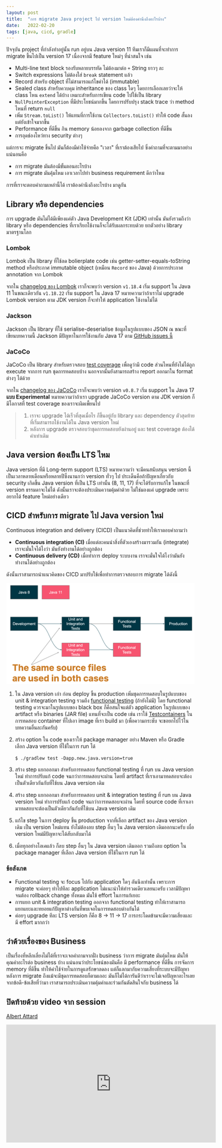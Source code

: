 ```yaml
---
layout: post
title:  "การ migrate Java project ไป version ใหม่ต้องคำนึงถึงอะไรบ้าง"
date:   2022-02-20
tags: [java, cicd, gradle]
---
```


ปัจจุบัน project ที่กำลังทำอยู่นั้น run อยู่บน Java version 11 ทีมเราก็มีแผนที่จะทำการ migrate ขึ้นไปเป็น version 17 เนื่องจากมี feature ใหม่ๆ ที่น่าสนใจ เช่น

- Multi-line text block รองรับหลายบรรทัด ไม่ต้องมาต่อ `+` String ยาวๆ ละ
- Switch expressions ไม่ต้องใส่ `break` statement แล้ว
- Record สำหรับ object ที่ไม่สามารถแก้ไขค่าได้ (immutable)
- Sealed class สำหรับควบคุม inheritance ของ class ใดๆ โดยการเลือกเลยว่าจะให้ class ไหน `extend` ได้บ้าง เหมาะสำหรับการเขียน code ไปใช้เป็น library
- `NullPointerException` ที่มีประโยชน์มากขึ้น โดยการปรับปรุง stack trace ว่า method ไหนที่ return `null`
- เพิ่ม `Stream.toList()` ให้แทนที่การใช้งาน `Collectors.toList()` ทำให้ code สั้นลงแต่ยังเข้าใจมากขึ้น
- Performance ที่ดีขึ้น กิน memory น้อยลงจาก garbage collection ที่ดีขึ้น
- การอุดช่องโหว่ทาง security ต่างๆ

แต่การจะ migrate ขึ้นไป มันก็ต้องมีค่าใช้จ่ายคือ "เวลา" ที่เราต้องเสียไป ซึ่งคำถามที่จะตามมาอย่างแน่นอนคือ
- การ migrate มันต้องมีขั้นตอนอะไรบ้าง
- การ migrate มันคุ้มไหม เอาเวลาไปทำ business requirement ดีกว่าไหม

การที่เราจะตอบคำถามเหล่านี้ได้ เราต้องคำนึงถึงอะไรบ้าง มาดูกัน

## Library หรือ dependencies
การ upgrade มันไม่ได้มีเพียงแค่ตัว Java Development Kit (JDK) เท่านั้น มันยังรวมถึงว่า library หรือ dependencies ที่เราเรียกใช้งานก็จะได้รับผลกระทบด้วย ยกตัวอย่าง library มาตรฐานโลก

### Lombok
Lombok เป็น library ที่ใช้ลด bolierplate code เช่น getter-setter-equals-toString method หรือประกาศ immutable object (เหมือน `Record` ของ Java) ด้วยการประกาศ annotation จาก Lombok  

จากใน [changelog ของ Lombok](https://projectlombok.org/changelog) เราก็จะพบว่า version `v1.18.4` เริ่ม support ใน Java 11 ในขณะเดียวกัน `v1.18.22` เริ่ม support ใน Java 17 หมายความว่าถ้าเราไม่ upgrade Lombok version ตาม JDK version ก็จะทำให้ application ใช้งานไม่ได้  

### Jackson
Jackson เป็น library ที่ใช้ serialise-deserialise ข้อมูลในรูปแบบของ JSON ณ ขณะที่เขียนบทความนี้ Jackson มีปัญหาในการใช้งานกับ Java 17 ตาม [GitHub issues นี้](https://github.com/fasterxml/jackson-databind/issues/3168)

### JaCoCo
JaCoCo เป็น library สำหรับตรวจสอบ [test coverage](https://martinfowler.com/bliki/TestCoverage.html) เพื่อดูว่ามี code ส่วนไหนที่ยังไม่ได้ถูก execute จากการ run ชุดการทดสอบบ้าง นอกจากนั้นยังสามารถสร้าง report ออกมาใน format ต่างๆ ได้ด้วย  

จากใน [changelog ของ JaCoCo](https://www.jacoco.org/jacoco/trunk/doc/changes.html) เราก็จะพบว่า version `v0.8.7` เริ่ม support ใน Java 17 **แบบ Experimental** หมายความว่าถ้าเรา upgrade JaCoCo version ตาม JDK version ก็มีโอกาสที่ test coverage ของเราจะผิดเพี้ยนไป 

> 1. เราจะ upgrade ได้เร็วที่สุดเมื่อไร ก็ขึ้นอยู่กับ library และ dependency ตัวสุดท้ายที่เริ่มสามารถใช้งานได้ใน Java version ใหม่
> 2. หลังการ upgrade ตรวจสอบว่าชุดการทดสอบยังผ่านอยู่ และ test coverage ต้องได้ค่าเท่าเดิม

## Java version ต้องเป็น LTS ไหม
Java version ที่มี Long-term support (LTS) หมายความว่า จะมีคนสนับสนุน version นี้เป็นเวลาหลายเดือนหรือหลายปีซึ่งนานกว่า version ทั่วๆ ไป ประเด็นคือถ้าปัญหาเกี่ยวกับ security เกิดขึ้น Java version ที่เป็น LTS เท่านั้น (8, 11, 17) ที่จะได้รับการแก้ไข ในขณะที่ version ธรรมดาจะไม่ได้ ดังนั้นเราจะต้องประเมินความคุ้มค่าด้วย ไม่ใช่มองแค่ upgrade เพราะอยากได้ feature ใหม่อย่างเดียว

## CICD สำหรับการ migrate ไป Java version ใหม่
Continuous integration and delivery (CICD) เป็นแนวคิดที่ช่วยทำให้เราตอบคำถามว่า
- **Continuous integration (CI)** เมื่อแต่ละคนนำสิ่งที่ตัวเองสร้างมารวมกัน (integrate) เราจะมั่นใจได้ไงว่า มันยังทำงานได้อย่างถูกต้อง
- **Continuous delivery (CD)** เมื่อทำการ deploy ระบบงาน เราจะมั่นใจได้ไงว่ามันยังทำงานได้อย่างถูกต้อง

ดังนั้นเราสามารถนำแนวคิดของ CICD มาปรับใช้เพื่อทำการตรวจสอบการ migrate ได้ดังนี้

![Java migration CICD](/assets/2022-02-23-java-migration-cicd.png)

1. ใน Java version เก่า ก่อน deploy ขึ้น production เพิ่มชุดการทดสอบในรูปแบบของ unit & integration testing รวมถึง [functional testing](https://www.javatpoint.com/functional-testing) (ถ้ายังไม่มี) โดย functional testing ควรจะมาในรูปแบบของ black box ก็คือสนใจแต่ตัว application ในรูปแบบของ artifact หรือ binaries (JAR file) แทนที่จะเป็น code เช่น เราใช้ [Testcontainers](https://www.testcontainers.org/) ในการทดสอบ container ที่ไปเอา image ที่เรา build มา (เพื่อความกระชับ จะขอยกไปไว้ในบทความอื่นละกันครับ)
2. สร้าง option ใน code ของเราให้ package manager อย่าง Maven หรือ Gradle เลือก Java version ที่ใช้ในการ run ได้

    <script src="https://gist.github.com/raksit31667/6cd1ceecff94af6c7a29ebd963abea38.js"></script>

    ```shell
    $ ./gradlew test -Dapp.new.java.version=true
    ```

3. สร้าง step แยกออกมา สำหรับการทดสอบ functional testing ที่ run บน Java version ใหม่ ทำการปรับแก้ code จนกว่าการทดสอบจะผ่าน โดยที่ artifact ที่เราเอามาทดสอบจะต้องเป็นตัวเดียวกันกับที่ใช้บน Java version เดิม
4. สร้าง step แยกออกมา สำหรับการทดสอบ unit & integration testing ที่ run บน Java version ใหม่ ทำการปรับแก้ code จนกว่าการทดสอบจะผ่าน โดยที่ source code ที่เราเอามาทดสอบจะต้องเป็นตัวเดียวกันกับที่ใช้บน Java version เดิม
5. แก้ไข step ในการ deploy ขึ้น production จากที่เลือก artifact ของ Java version เดิม เป็น version ใหม่แทน ยังไม่ต้องลบ step อื่นๆ ใน Java version เดิมออกนะครับ เผื่อ version ใหม่มีปัญหาจะได้สับกลับมาได้
6. เมื่อทุกอย่างโอเคแล้ว ก็ลบ step อื่นๆ ใน Java version เดิมออก รวมถึงลบ option ใน package manager ที่เลือก Java version ที่ใช้ในการ run ได้

### ข้อสังเกต
- Functional testing จะ focus ไปกับ application ใดๆ อันนึงเท่านั้น เพราะการ migrate จะค่อยๆ ทำไปทีละ application ไม่แนะนำให้ทำรวดเดียวเลยนะครับ เวลามีปัญหาจนต้อง rollback change ทั้งหมด มันใช้ effort ในการแก้เยอะ
- การแยก unit & integration testing ออกจาก functional testing ทำให้เราสามารถแยกแยะและทยอยแก้ปัญหาต่างกันที่พบเจอในการทดสอบต่างกันได้
- ค่อยๆ upgrade ทีละ LTS version ก็คือ 8 -> 11 -> 17 การกระโดดข้ามจะมีความเสี่ยงและมี effort มากกว่า

## ว่าด้วยเรื่องของ Business
เป็นเรื่องที่หลีกเลี่ยงไม่ได้ที่เราจะเจอคำถามจากฝั่ง business ว่าการ migrate มันคุ้มไหม มันให้คุณค่าอะไรต่อ business บ้าง แน่นอนว่าประโยชน์ของมันคือ มี performance ที่ดีขึ้น การจัดการ memory ที่ดีขึ้น ทำให้ค่าใช้จ่ายในการดูแลรักษาลดลง แต่ก็แลกมากับความเสี่ยงที่ระบบจะมีปัญหาหลังการ migrate ถึงแม้จะมีชุดการทดสอบก็ตามเถอะ มันก็ไม่ได้การันตีว่าเราจะไม่เจอปัญหาอะไรเลย จากข้อดี-ข้อเสียที่ว่ามา เราสามารถประเมินความคุ้มค่าและร่วมกันตัดสินใจกับ business ได้

## ปิดท้ายด้วย video จาก session

[Albert Attard](https://www.linkedin.com/in/albertattard/)

<iframe width="560" height="315" src="https://www.youtube.com/embed/aUBRf8HUZPk" title="YouTube video player" frameborder="0" allow="accelerometer; autoplay; clipboard-write; encrypted-media; gyroscope; picture-in-picture" allowfullscreen></iframe>
